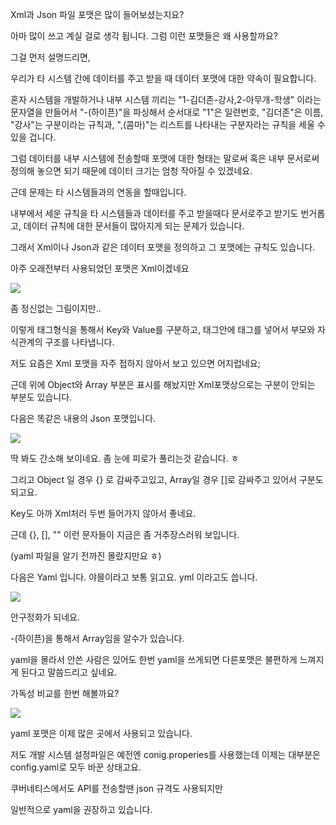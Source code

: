 Xml과 Json 파일 포맷은 많이 들어보셨는지요?

아마 많이 쓰고 계실 걸로 생각 됩니다. 그럼 이런 포맷들은 왜 사용할까요?

그걸 먼저 설명드리면, 

우리가 타 시스템 간에 데이터를 주고 받을 때 데이터 포맷에 대한 약속이 필요합니다. 

혼자 시스템을 개발하거나 내부 시스템 끼리는 "1-김더존-강사,2-아무개-학생" 이라는 문자열을 만들어서 "-(하이픈)"을 파싱해서 순서대로 "1"은 일련번호, "김더존"은 이름, "강사"는 구분이라는 규칙과, ",(콤마)"는 리스트를 나타내는 구분자라는 규칙을 세울 수 있을 겁니다.

그럼 데이터를 내부 시스템에 전송할때 포맷에 대한 형태는 말로써 혹은 내부 문서로써 정의해 놓으면 되기 때문에 데이터 크기는 엄청 작아질 수 있겠네요.

근데 문제는 타 시스템들과의 연동을 할때입니다.

내부에서 세운 규칙을 타 시스템들과 데이터를 주고 받을때다 문서로주고 받기도 번거롭고, 데이터 규칙에 대한 문서들이 많아지게 되는 문제가 있습니다.

그래서 Xml이나 Json과 같은 데이터 포맷을 정의하고 그 포맷에는 규칙도 있습니다. 

아주 오래전부터 사용되었던 포맷은 Xml이겠네요

<img src="https://github.com/dhcho/document/blob/main/images/yaml/xml.jpg"/>

좀 정신없는 그림이지만..

이렇게 태그형식을 통해서 Key와 Value를 구분하고, 태그안에 태그를 넣어서 부모와 자식관계의 구조를 나타냅니다.

저도 요즘은 Xml 포맷을 자주 접하지 않아서 보고 있으면 어지럽네요;

근데 위에 Object와 Array 부분은 표시를 해놨지만 Xml포맷상으로는 구분이 안되는 부분도 있습니다.

다음은 똑같은 내용의 Json 포맷입니다.

<img src="https://github.com/dhcho/document/blob/main/images/yaml/json.jpg"/>

딱 봐도 간소해 보이네요. 좀 눈에 피로가 풀리는것 같습니다. ㅎ

그리고 Object 일 경우 {} 로 감싸주고있고, Array일 경우 []로 감싸주고 있어서 구분도 되고요.

Key도 아까 Xml처러 두번 들어가지 않아서 좋네요.

근데 {}, [], "" 이런 문자들이 지금은 좀 거추장스러워 보입니다.

(yaml 파일을 알기 전까진 몰랐지만요 ㅎ)

다음은 Yaml 입니다. 야믈이라고 보통 읽고요. yml 이라고도 씁니다.

<img src="https://github.com/dhcho/document/blob/main/images/yaml/yaml.jpg"/>

안구정화가 되네요. 

-(하이픈)을 통해서 Array임을 알수가 있습니다.

yaml을 몰라서 안쓴 사람은 있어도 한번 yaml을 쓰게되면 다른포맷은 불편하게 느껴지게 된다고 말씀드리고 싶네요.

가독성 비교를 한번 해볼까요?

<img src="https://github.com/dhcho/document/blob/main/images/yaml/yaml%20%EB%B9%84%EA%B5%90.jpg"/>

yaml 포맷은 이제 많은 곳에서 사용되고 있습니다. 

저도 개발 시스템 설정파일은 예전엔 conig.properies를 사용했는데 이제는 대부분은 config.yaml로 모두 바꾼 상태고요.

쿠버네티스에서도 API를 전송할땐 json 규격도 사용되지만

일반적으로 yaml을 권장하고 있습니다.

